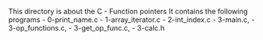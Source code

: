 This directory is about the C - Function pointers
It contains the following programs
	- 0-print_name.c
	- 1-array_iterator.c
	- 2-int_index.c
	- 3-main.c, 
	- 3-op_functions.c, 
	- 3-get_op_func.c, 
	- 3-calc.h
